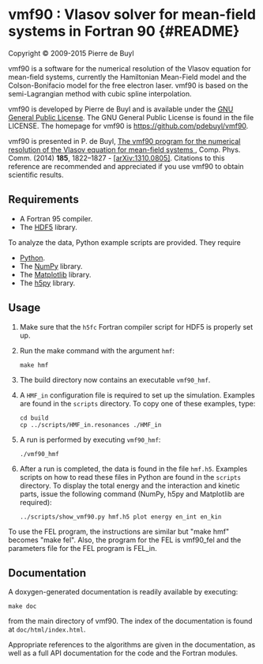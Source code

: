 vmf90 : Vlasov solver for mean-field systems in Fortran 90 {#README}
==========================================================

Copyright © 2009-2015 Pierre de Buyl

vmf90 is a software for the numerical resolution of the Vlasov equation for 
mean-field systems, currently the Hamiltonian Mean-Field model and the
Colson-Bonifacio model for the free electron laser. vmf90 is based
on the semi-Lagrangian method with cubic spline interpolation.

vmf90 is developed by Pierre de Buyl and is available under the [GNU General 
Public License](http://www.gnu.org/licenses/gpl.html).
The GNU General Public License is found in the file LICENSE.
The homepage for vmf90 is <https://github.com/pdebuyl/vmf90>.

vmf90 is presented in P. de Buyl,
[The vmf90 program for the numerical resolution of the Vlasov equation for mean-field systems ](http://dx.doi.org/10.1016/j.cpc.2014.03.004),
Comp. Phys. Comm. (2014) **185**, 1822–1827 -
[[arXiv:1310.0805]](http://arxiv.org/abs/1310.0805).
Citations to this reference are recommended and appreciated if you use vmf90 to
obtain scientific results.


Requirements
------------

* A Fortran 95 compiler.
* The [HDF5](http://www.hdfgroup.org/HDF5/) library.

To analyze the data, Python example scripts are provided. They require

* [Python](http://python.org/).
* The [NumPy](http://numpy.scipy.org/) library.
* The [Matplotlib](http://matplotlib.sourceforge.net/) library.
* The [h5py](http://www.h5py.org/) library.

Usage
-----

1. Make sure that the ``h5fc`` Fortran compiler script for HDF5 is properly set
   up.
2. Run the make command with the argument ``hmf``:

       make hmf

3. The build directory now contains an executable ``vmf90_hmf``.
4. A ``HMF_in`` configuration file is required to set up the
   simulation. Examples are found in the ``scripts`` directory. To copy one of
   these examples, type:

       cd build
       cp ../scripts/HMF_in.resonances ./HMF_in

7. A run is performed by executing ``vmf90_hmf``:

       ./vmf90_hmf

8. After a run is completed, the data is found in the file ``hmf.h5``. Examples
   scripts on how to read these files in Python are found in the ``scripts``
   directory. To display the total energy and the interaction and kinetic parts,
   issue the following command (NumPy, h5py and Matplotlib are required):

       ../scripts/show_vmf90.py hmf.h5 plot energy en_int en_kin

To use the FEL program, the instructions are similar but "make hmf" becomes
"make fel". Also, the program for the FEL is vmf90_fel and the parameters file
for the FEL program is FEL_in.

Documentation
-------------

A doxygen-generated documentation is readily available by executing:

    make doc

from the main directory of vmf90. The index of the documentation is found at
``doc/html/index.html``.

Appropriate references to the algorithms are given in the documentation, as well
as a full API documentation for the code and the Fortran modules.

